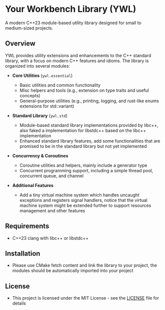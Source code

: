 # Your Workbench Library (YWL)

A modern C++23 module-based utility library designed for small to medium-sized projects.

## Overview

YWL provides utility extensions and enhancements to the C++ standard library, with a focus on modern C++ features and idioms. The library is organized into several modules:

- **Core Utilities** (`ywl.essential`)
    - Basic utilities and common functionality
    - Misc helpers and tools (e.g., extension on type traits and useful concepts)
    - General-purpose utilities (e.g., printing, logging, and rust-like enums extensions for std::variant)

- **Standard Library** (`ywl.std`)
    - Module-based standard library implementations provided by libc++, also faked a implementation for libstdc++ based on the libc++ implementation
    - Enhanced standard library features, add some functionalities that are promised to be in the standard library but not yet implemented

- **Concurrency & Coroutines**
    - Coroutine utilities and helpers, mainly include a generator type
    - Concurrent programming support, including a simple thread pool, concurrent queue, and channel

- **Additional Features**
    - Add a tiny virtual machine system which handles uncaught exceptions and registers signal handlers, notice that the virtual machine system might be extended further to support resources management and other features

## Requirements

- C++23 clang with libc++ or libstdc++

## Installation

- Please use CMake fetch content and link the library to your project, the modules should be automatically imported into your project

## License

- This project is licensed under the MIT License - see the [LICENSE](LICENSE)  file for details